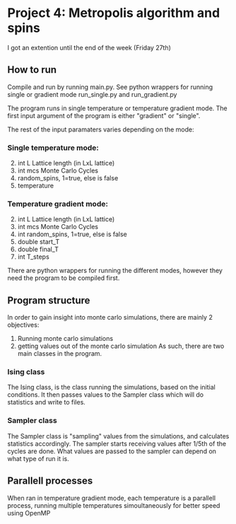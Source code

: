 # Project 4: Metropolis algorithm and spins
I got an extention until the end of the week (Friday 27th)

## How to run
Compile and run by running main.py.
See python wrappers for running single or gradient mode run_single.py and run_gradient.py

The program runs in single temperature or temperature gradient mode. The first input argument of the program is either "gradient" or "single".

The rest of the input paramaters varies depending on the mode:

### Single temperature mode:
2) int L Lattice length (in LxL lattice)
3) int mcs Monte Carlo Cycles
4) random_spins, 1=true, else is false
5) temperature

### Temperature gradient mode:
2) int L Lattice length (in LxL lattice)
3) int mcs Monte Carlo Cycles
4) int random_spins, 1=true, else is false
5) double start_T
6) double final_T
7) int T_steps

There are python wrappers for running the different modes, however they need the program to be compiled first.


## Program structure
In order to gain insight into monte carlo simulations, there are mainly 2 objectives:
1) Running monte carlo simulations
2) getting values out of the monte carlo simulation
As such, there are two main classes in the program.
### Ising class
The Ising class, is the class running the simulations, based on the initial conditions. It then passes values to the Sampler class which will do statistics and write to files. 
### Sampler class
The Sampler class is "sampling" values from the simulations, and calculates statistics accordingly. The sampler starts receiving values after 1/5th of the cycles are done. What values are passed to the sampler can depend on what type of run it is.

## Parallell processes
When ran in temperature gradient mode, each temperature is a parallell process, running multiple temperatures simoultaneously for better speed using OpenMP
